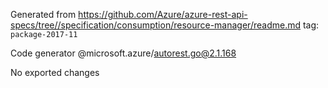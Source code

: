 Generated from https://github.com/Azure/azure-rest-api-specs/tree//specification/consumption/resource-manager/readme.md tag: `package-2017-11`

Code generator @microsoft.azure/autorest.go@2.1.168

No exported changes